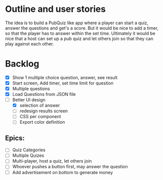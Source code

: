 # Outline and user stories

The idea is to build a PubQuiz like app where a player can start a quiz, answer the questions and
get's a score. But it would be nice to add a timer, so that the player has to answer within the set
time. Ultimately it would be nice that a host can set up a pub quiz and let others join so that they
can play against each other.

# Backlog
- [x] Show 1 multiple choice question, answer, see result
- [x] Start screen, Add timer, set time limit for question
- [x] Multiple questions
- [x] Load Questions from JSON file
- [ ] Better UI design
  * [x] selection of answer
  * [ ] redesign results screen
  * [ ] CSS per component
  * [ ] Export color definition

## Epics:

- [ ] Quiz Categories
- [ ] Multiple Quizes
- [ ] Multi-player, host a quiz, let others join
- [ ] Whoever pushes a button first, may answer the question
- [ ] Add advertisement on bottom to generate money
